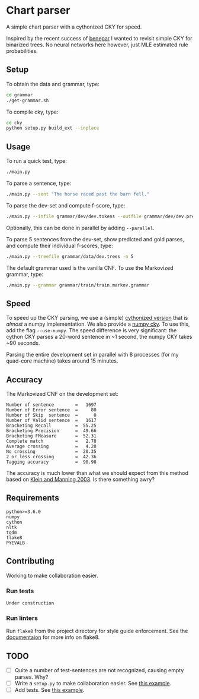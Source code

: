 # Chart parser
A simple chart parser with a cythonized CKY for speed.

Inspired by the recent success of [benepar](https://github.com/nikitakit/self-attentive-parser) I wanted to revisit simple CKY for binarized trees.
No neural networks here however, just MLE estimated rule probabilities.

## Setup
To obtain the data and grammar, type:
```bash
cd grammar
./get-grammar.sh
```
To compile cky, type:
```bash
cd cky
python setup.py build_ext --inplace
```

## Usage
To run a quick test, type:
```bash
./main.py
```
To parse a sentence, type:
```bash
./main.py --sent "The horse raced past the barn fell."
```
To parse the dev-set and compute f-score, type:
```bash
./main.py --infile grammar/dev/dev.tokens --outfile grammar/dev/dev.pred.trees --goldfile grammar/data/dev/dev.trees
```
Optionally, this can be done in parallel by adding `--parallel`.

To parse 5 sentences from the dev-set, show predicted and gold parses, and compute their individual f-scores, type:
```bash
./main.py --treefile grammar/data/dev.trees -n 5
```

The default grammar used is the vanilla CNF. To use the Markovized grammar, type:
```bash
./main.py --grammar grammar/train/train.markov.grammar
```

## Speed
To speed up the CKY parsing, we use a (simple) [cythonized version](https://github.com/daandouwe/chart-parser/blob/master/cky/_cky.pyx) that is _almost_ a numpy implementation.
We also provide a [numpy cky](https://github.com/daandouwe/chart-parser/blob/master/cky/cky_numpy.py). To use this, add the flag `--use-numpy`.
The speed difference is very significant: the cython CKY parses a 20-word sentence in ~1 second, the numpy CKY takes ~90 seconds.

Parsing the entire development set in parallel with 8 processes (for my quad-core machine) takes around 15 minutes.

## Accuracy
The Markovized CNF on the development set:
```
Number of sentence        =   1697
Number of Error sentence  =     80
Number of Skip  sentence  =      0
Number of Valid sentence  =   1617
Bracketing Recall         =  55.25
Bracketing Precision      =  49.66
Bracketing FMeasure       =  52.31
Complete match            =   2.78
Average crossing          =   4.28
No crossing               =  20.35
2 or less crossing        =  42.36
Tagging accuracy          =  90.98
```
The accuracy is much lower than what we should expect from this method based on [Klein and Manning 2003](http://delivery.acm.org/10.1145/1080000/1075150/p423-klein.pdf?ip=89.99.242.224&id=1075150&acc=OPEN&key=4D4702B0C3E38B35%2E4D4702B0C3E38B35%2E4D4702B0C3E38B35%2E6D218144511F3437&__acm__=1535987878_fdb08a617541f60b68baf3aff0d6ad99). Is there something awry?

## Requirements
```
python>=3.6.0
numpy
cython
nltk
tqdm
flake8
PYEVALB
```

## Contributing
Working to make collaboration easier.
### Run tests
```
Under construction
```
### Run linters
Run `flake8` from the project directory for style guide enforcement. See the [documentaion](http://flake8.pycqa.org/en/latest/) for more info on flake8.

## TODO
- [ ] Quite a number of test-sentences are not recognized, causing empty parses. Why?
- [ ] Write a `setup.py` to make collaboration easier. See [this example](https://github.com/kmkurn/pytorch-rnng/blob/master/setup.py).
- [ ] Add tests. See [this example](https://github.com/kmkurn/pytorch-rnng/tree/master/tests).
